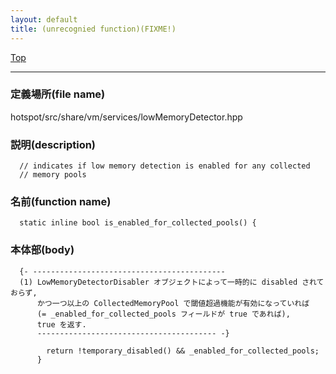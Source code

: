 ```yaml
---
layout: default
title: (unrecognied function)(FIXME!)
---
```

[Top](../index.html)

--- 
### 定義場所(file name)
hotspot/src/share/vm/services/lowMemoryDetector.hpp
### 説明(description)

```
  // indicates if low memory detection is enabled for any collected
  // memory pools
```

### 名前(function name)
```
  static inline bool is_enabled_for_collected_pools() {
```

### 本体部(body)
```
  {- -------------------------------------------
  (1) LowMemoryDetectorDisabler オブジェクトによって一時的に disabled されておらず, 
      かつ一つ以上の CollectedMemoryPool で閾値超過機能が有効になっていれば 
      (= _enabled_for_collected_pools フィールドが true であれば),  
      true を返す.
      ---------------------------------------- -}

	    return !temporary_disabled() && _enabled_for_collected_pools;
	  }
	
```


